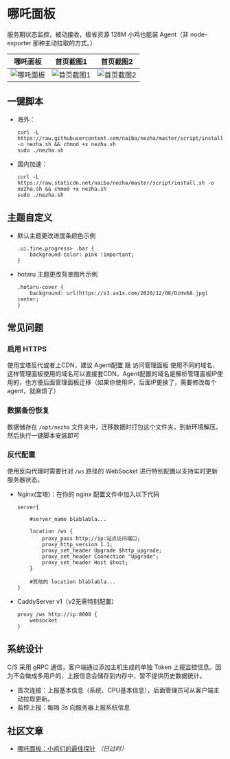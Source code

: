 # 哪吒面板

服务期状态监控，被动接收，极省资源 128M 小鸡也能装 Agent（非 node-exporter 那种主动拉取的方式。）

|  哪吒面板    |   首页截图1   |   首页截图2   |
| ---- | ---- | ---- |
|   ![哪吒面板](https://s3.ax1x.com/2020/12/08/DzHv6A.jpg)   | ![首页截图1](https://s3.ax1x.com/2020/12/07/DvTCwD.jpg)     | ![首页截图2](https://s3.ax1x.com/2020/12/09/rPF4xJ.png) |

## 一键脚本

- 海外：

    ```shell
    curl -L https://raw.githubusercontent.com/naiba/nezha/master/script/install.sh -o nezha.sh && chmod +x nezha.sh
    sudo ./nezha.sh
    ```

- 国内加速：

    ```shell
    curl -L https://raw.staticdn.net/naiba/nezha/master/script/install.sh -o nezha.sh && chmod +x nezha.sh
    sudo ./nezha.sh
    ```

## 主题自定义

- 默认主题更改进度条颜色示例

    ```
    .ui.fine.progress> .bar {
        background-color: pink !important;
    }
    ```

- hotaru 主题更改背景图片示例

    ```
    .hotaru-cover {
        background: url(https://s3.ax1x.com/2020/12/08/DzHv6A.jpg) center;
    }
    ```

## 常见问题

### 启用 HTTPS

使用宝塔反代或者上CDN，建议 Agent配置 跟 访问管理面板 使用不同的域名，这样管理面板使用的域名可以直接套CDN，Agent配置的域名是解析管理面板IP使用的，也方便后面管理面板迁移（如果你使用IP，后面IP更换了，需要修改每个agent，就麻烦了）

### 数据备份恢复

数据储存在 `/opt/nezha` 文件夹中，迁移数据时打包这个文件夹，到新环境解压。然后执行一键脚本安装即可

### 反代配置

使用反向代理时需要针对 `/ws` 路径的 WebSocket 进行特别配置以支持实时更新服务器状态。

- Nginx(宝塔)：在你的 nginx 配置文件中加入以下代码

    ```nginx
    server{

        #server_name blablabla...

        location /ws {
            proxy_pass http://ip:站点访问端口;
            proxy_http_version 1.1;
            proxy_set_header Upgrade $http_upgrade;
            proxy_set_header Connection "Upgrade";
            proxy_set_header Host $host;
        }

        #其他的 location blablabla...
    }
    ```

- CaddyServer v1（v2无需特别配置）

    ```Caddyfile
    proxy /ws http://ip:8008 {
        websocket
    }
    ```
## 系统设计

C/S 采用 gRPC 通信，客户端通过添加主机生成的单独 Token 上报监控信息。因为不会做成多用户的，上报信息会储存到内存中，暂不提供历史数据统计。

- 首次连接：上报基本信息（系统、CPU基本信息），后面管理员可从客户端主动拉取更新。
- 监控上报：每隔 3s 向服务器上报系统信息

## 社区文章

- [哪吒面板：小鸡们的最佳探针](https://www.zhujizixun.com/2843.html) *（已过时）*
